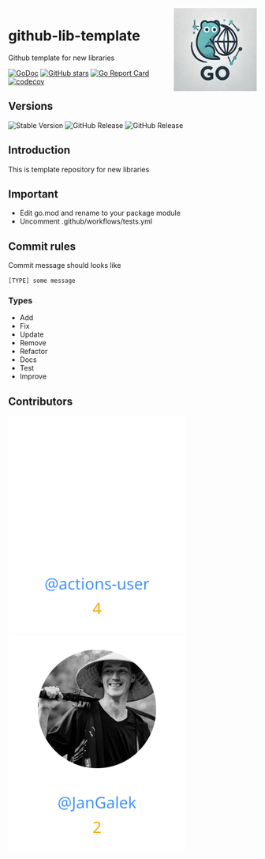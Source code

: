 <img align=right width="168" src="docs/gouef_logo.png">

# github-lib-template
Github template for new libraries

[![GoDoc](https://pkg.go.dev/badge/github.com/gouef/github-lib-template.svg)](https://pkg.go.dev/github.com/gouef/github-lib-template)
[![GitHub stars](https://img.shields.io/github/stars/gouef/github-lib-template?style=social)](https://github.com/gouef/github-lib-template/stargazers)
[![Go Report Card](https://goreportcard.com/badge/github.com/gouef/github-lib-template)](https://goreportcard.com/report/github.com/gouef/github-lib-template)
[![codecov](https://codecov.io/github/gouef/github-lib-template/branch/main/graph/badge.svg?token=YUG8EMH6Q8)](https://codecov.io/github/gouef/github-lib-template)

## Versions
![Stable Version](https://img.shields.io/github/v/release/gouef/github-lib-template?label=Stable&labelColor=green)
![GitHub Release](https://img.shields.io/github/v/release/gouef/github-lib-template?label=RC&include_prereleases&filter=*rc*&logoSize=diago)
![GitHub Release](https://img.shields.io/github/v/release/gouef/github-lib-template?label=Beta&include_prereleases&filter=*beta*&logoSize=diago)

## Introduction

This is template repository for new libraries

## Important

- Edit go.mod and rename to your package module
- Uncomment .github/workflows/tests.yml

## Commit rules
Commit message should looks like
```
[TYPE] some message
```

### Types
 - Add
 - Fix
 - Update
 - Remove
 - Refactor
 - Docs
 - Test
 - Improve

## Contributors

<div>
<span>
  <a href="https://github.com/actions-user"><img src="https://raw.githubusercontent.com/gouef/forms/refs/heads/contributors-svg/.github/contributors/actions-user.svg" alt="actions-user" /></a>
</span>
<span>
  <a href="https://github.com/JanGalek"><img src="https://raw.githubusercontent.com/gouef/forms/refs/heads/contributors-svg/.github/contributors/JanGalek.svg" alt="JanGalek" /></a>
</span>
</div>


